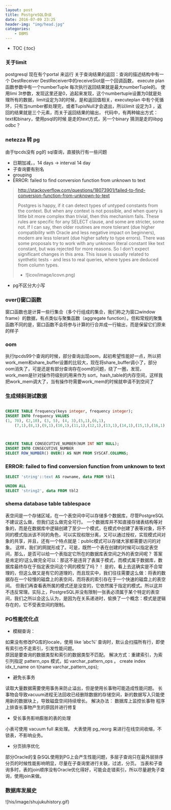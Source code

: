 ```yaml
---
layout: post
title: PostgreSQL杂谈
date: 2016-07-09 23:25
header-img: "img/head.jpg"
categories: 
    - DBMS
---
```


* TOC
{:toc}


### 关于limit

postgresql 现在有个portal 来运行
关于查询结果的返回：查询的描述结构中有一个 DestReceiver
DestReceiver中的receiveSlot是一个回调函数，
execute plan 函数参数中有一个numberTuple 每次执行返回结果就是最大numberTuple的。
使用limi 3t参数，发现这里还是0，追起来发现，这个numbertuple设置为0就是处理所有的数据，limit设定为3的时候，是和返回值相关，executeplan 中有个死循环，只有当number都处理完，或者TupisNull才会退出，所以limit 设定为3 ，返回的结果就是三个元素，而关于返回结果的输出，
代码中，有两种输出方式：text和binary，使用psql的时候 是走的text方式，另一个binary 猜测是走的libpg odbc？

### netezza 转 pg

由于tpcds没有 pg的 sql查询，直接执行有一些问题

+   日期加减，，14 days -> interval 14 day
+   子查询要有别名
+   grouping
+   ERROR:  failed to find conversion function from unknown to text 
> http://stackoverflow.com/questions/18073901/failed-to-find-conversion-function-from-unknown-to-text
>
> Postgres is happy, if it can detect types of untyped constants from the context. But when any context is not possible, and when query is little bit more complex than trivial, then this mechanism fails. These rules are specific for any SELECT clause, and some are stricter, some not. If I can say, then older routines are more tolerant (due higher compatibility with Oracle and less negative impact on beginners), modern are less tolerant (due higher safety to type errors).
> There was some proposals try to work with any unknown literal constant like text constant, but was rejected for more reasons. So I don't expect significant changes in this area. This issue is usually related to synthetic tests - and less to real queries, where types are deduced from column types.
>
> +   ![icov/image/icovn.png)
+ pg不区分大小写

### over()窗口函数

窗口函数也是计算一些行集合（多个行组成的集合，我们称之为窗口window frame）的数据，有点类似与聚集函数（aggregate function）。但和常规的聚集函数不同的是，窗口函数不会将参与计算的行合并成一行输出，而是保留它们原来的样子

### oom

执行tpcds99个查询的时候，部分查询出现oom，起初希望性能好一点，所以把work_mem和share_buffer设置的比较大，现在将share_buffer调小了，部分oom消失了，可是还是有部分查询存在oom的问题，绕了一圈，发现，work_mem是针对操作符级别的用来作为 sort，hash_table的内存空间，这样我把work_mem调大了，当有操作符需要work_mem的时候就申请不到空间了

### 生成倾斜测试数据

``` sql

CREATE TABLE frequency(keys integer, frequency integer);
INSERT INTO frequency VALUES
(1, 70), (2,10), (3, 5), (4, 3),(5,1),(6,1),
    (7,1),(8,1),(9,1),(10,1),(11,1),(12,1),(13,1),(14,1),(15,1),(16,1);



CREATE TABLE CONSECUTIVE_NUMBER(NUM INT NOT NULL);
INSERT INTO CONSECUTIVE_NUMBER
SELECT ROW_NUMBER() OVER() AS NUM FROM SYSCAT.COLUMNS;
```

### ERROR:  failed to find conversion function from unknown to text

``` sql
SELECT 'string'::text AS rowname, data FROM tbl1

UNION ALL
SELECT 'string2', data FROM tbl2
```

### shema database table tablespace

表空间是一个存储区域，在一个表空间中可以存储多个数据库，尽管PostgreSQL不建议这么做，但我们这么做完全可行。
    一个数据库并不知直接存储表结构等对象的，而是在数据库中逻辑创建了至少一个模式，在模式中创建了表等对象，将不同的模式指派该不同的角色，可以实现权限分离，又可以通过授权，实现模式间对象的共享，并且，还有一个特点就是：public模式可以存储大家都需要访问的对象。
    这样，我们的网就形成了。可是，既然一个表在创建的时候可以指定表空间，那么，是否可以给一个表指定它所在的数据库表空间之外的表空间呢？
    答案是肯定的!这么做完全可以：那这不是违背了表属于模式，而模式属于数据库，数据库最终存在于指定表空间这个网的模型了吗？！
    是的，看上去这确实是不合常理的，但这么做又是有它的道理的，而且现实中，我们往往需要这么做：将表的数据存在一个较慢的磁盘上的表空间，而将表的索引存在于一个快速的磁盘上的表空间。
    但我们再查看表所属的模式还是没变的，它依然属于指定的模式。所以这并不违反常理。实际上，PostgreSQL并没有限制一张表必须属于某个特定的表空间，我们之所以会这么认为，是因为在关系递进时，偷换了一个概念：模式是逻辑存在的，它不受表空间的限制。

### PG性能优化点

+ 模糊查询：

如果没有修改PG库的locale，使用 like ’abc%’ 查询时，默认会扫描所有行，即使有索引也不走索引，引发性能问题。  
原因是要查询的数据类型和索引的数据类型不匹配。
解决方式：重建索引，为索引列指定 pattern_ops 模式，如 varchar_pattern_ops 。
	create index idx_t_name on t(name 	varchar_pattern_ops);

+ 避免长事务

读取大量数据需要使用事务来防止溢出，但是使用长事物可能造成性能问题。
长事物会导致vacuum进程无法回收已经删除数据的存储空间，新的数据写入只能使用新的数据块上，导致磁盘空间持续增长。
解决办法：
数据库上监控长事物
程序上排查长事物产生的原因并进行修复

+ 受长事务影响膨胀的表的处理

小表可使用 vacuum full 来处理。
大表使用 pg_reorg 来进行在线空间收缩，不锁表，不影响业务。

+ 分页排序优化

部分Oracle的复杂SQL使用到PG上会产生性能问题，多层子查询只在最外层排序分页的时候性能影响明显，尽量在子查询里进行关联，过滤，分页。
当表和子查询多时，表的join顺序没有Oracle优化得好，可能会走错索引，所以尽量避免子查询，使用join来做。


### 数据库发展史

![his/image/shujukuhistory.gif)
